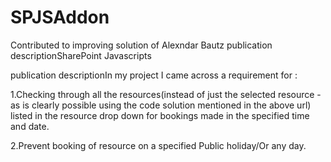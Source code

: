 # SPJSAddon
Contributed to improving solution of Alexndar Bautz
publication descriptionSharePoint Javascripts

publication descriptionIn my project I came across a requirement for :

1.Checking through all the resources(instead of just the selected resource - as is clearly possible using the code solution mentioned in the above url) listed in the resource drop down for bookings made in the specified time and date.

2.Prevent booking of resource on a specified Public holiday/Or any day.
